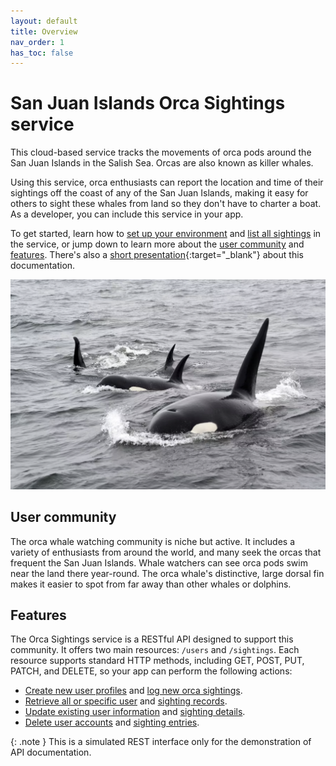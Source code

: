 ```yaml
---
layout: default
title: Overview
nav_order: 1
has_toc: false
---
```


# San Juan Islands Orca Sightings service

This cloud-based service tracks the movements of orca pods around the San Juan Islands in the Salish Sea. Orcas are also known as killer whales.

Using this service, orca enthusiasts can report the location and time of their sightings off the coast of any of the San Juan Islands, making it easy for others to sight these whales from land so they don't have to charter a boat. As a developer, you can include this service in your app.

To get started, learn how to [set up your environment](./tutorials/set-up-dev-env.md) and [list all sightings](./tutorials/quickstart.md) in the service, or jump down to learn more about the [user community](#user-community) and [features](#features). There's also a [short presentation](https://www.canva.com/design/DAGrHXdgxLU/XUMvjvBKm1j3Us_RgC1RfA/view?utm_content=DAGrHXdgxLU&utm_campaign=designshare&utm_medium=link2&utm_source=uniquelinks&utlId=h6cc8cd8d08){:target="_blank"} about this documentation.

![ Photo of orca whales](./images/orca-photo.png)

## User community

The orca whale watching community is niche but active. It includes a variety of enthusiasts from around the world, and many seek the orcas that frequent the San Juan Islands. Whale watchers can see orca pods swim near the land there year-round. The orca whale's distinctive, large dorsal fin makes it easier to spot from far away than other whales or dolphins.

## Features

The Orca Sightings service is a RESTful API designed to support this community. It offers two main resources: `/users` and `/sightings`. Each resource supports standard HTTP methods, including GET, POST, PUT, PATCH, and DELETE, so your app can perform the following actions:

- [Create new user profiles](./tutorials/add-user.md) and [log new orca sightings](./tutorials/add-sighting.md).
- [Retrieve all or specific user](./tutorials/list-users.md) and [sighting records](./tutorials/quickstart.md).
- [Update existing user information](./tutorials/update-user.md) and [sighting details](./tutorials/update-sighting.md).
- [Delete user accounts](./tutorials/delete-user.md) and [sighting entries](./tutorials/delete-sighting.md).

{: .note }
This is a simulated REST interface only for the demonstration of API documentation.
